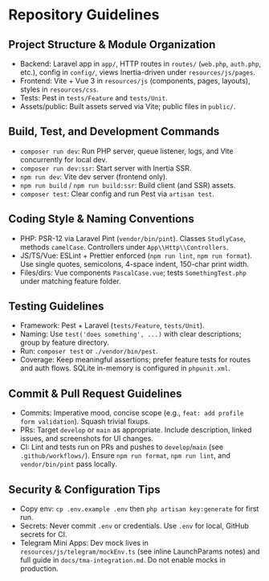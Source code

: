 # Repository Guidelines

## Project Structure & Module Organization
- Backend: Laravel app in `app/`, HTTP routes in `routes/` (`web.php`, `auth.php`, etc.), config in `config/`, views Inertia-driven under `resources/js/pages`.
- Frontend: Vite + Vue 3 in `resources/js` (components, pages, layouts), styles in `resources/css`.
- Tests: Pest in `tests/Feature` and `tests/Unit`.
- Assets/public: Built assets served via Vite; public files in `public/`.

## Build, Test, and Development Commands
- `composer run dev`: Run PHP server, queue listener, logs, and Vite concurrently for local dev.
- `composer run dev:ssr`: Start server with Inertia SSR.
- `npm run dev`: Vite dev server (frontend only).
- `npm run build` / `npm run build:ssr`: Build client (and SSR) assets.
- `composer test`: Clear config and run Pest via `artisan test`.

## Coding Style & Naming Conventions
- PHP: PSR-12 via Laravel Pint (`vendor/bin/pint`). Classes `StudlyCase`, methods `camelCase`. Controllers under `App\\Http\\Controllers`.
- JS/TS/Vue: ESLint + Prettier enforced (`npm run lint`, `npm run format`). Use single quotes, semicolons, 4-space indent, 150-char print width.
- Files/dirs: Vue components `PascalCase.vue`; tests `SomethingTest.php` under matching feature folder.

## Testing Guidelines
- Framework: Pest + Laravel (`tests/Feature`, `tests/Unit`).
- Naming: Use `test('does something', ...)` with clear descriptions; group by feature directory.
- Run: `composer test` or `./vendor/bin/pest`.
- Coverage: Keep meaningful assertions; prefer feature tests for routes and auth flows. SQLite in-memory is configured in `phpunit.xml`.

## Commit & Pull Request Guidelines
- Commits: Imperative mood, concise scope (e.g., `feat: add profile form validation`). Squash trivial fixups.
- PRs: Target `develop` or `main` as appropriate. Include description, linked issues, and screenshots for UI changes.
- CI: Lint and tests run on PRs and pushes to `develop`/`main` (see `.github/workflows/`). Ensure `npm run format`, `npm run lint`, and `vendor/bin/pint` pass locally.

## Security & Configuration Tips
- Copy env: `cp .env.example .env` then `php artisan key:generate` for first run.
- Secrets: Never commit `.env` or credentials. Use `.env` for local, GitHub secrets for CI.
- Telegram Mini Apps: Dev mock lives in `resources/js/telegram/mockEnv.ts` (see inline LaunchParams notes) and full guide in `docs/tma-integration.md`. Do not enable mocks in production.
